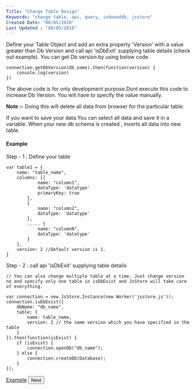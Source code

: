 ```yaml
---
Title: "Change Table Design"
Keywords: "change table, api, query, indexeddb, jsstore"
Created Date: "08/05/2018"
Last Updated : "08/05/2018"
---
```


Define your Table Object and add an extra property 'Version' with a value greater than Db Version and call api 'isDbExit' supplying table details (check out example). You can get Db version by using below code.

```
connection.getDbVersion(db_name).then(function(version) {
    console.log(version)
})
```

The above code is for only development purpose.Dont execute this code to increase Db Version. You will have to specify the value manually.

**Note :-** Doing this will delete all data from browser for the particular table.

If you want to save your data.You can select all data and save it in a variable. When your new db schema is created , inserts all data into new table.

#### Example

Step - 1 : Define your table

```
var table1 = {
    name: "table_name",
    columns: [{
            name: "column1",
            dataType: 'datatype'
            primaryKey: true
        },
        {
            name: "column2",
            dataType: 'datatype'
        },
        ..... {
            name: "columnN",
            dataType: 'datatype'
        }
    ],
    version: 2 //Default version is 1.
}
```

Step - 2 : call api 'isDbExit' supplying table details

```
// You can also change multiple table at a time. Just change version no and specify only one table in isDbExist and JsStore will take care of everything.

var connection = new JsStore.Instance(new Worker('jsstore.js'));
connection.isDbExist({
    dbName: "db_name",
    table: {
        name: table_name,
        version: 2 // the same version which you have specified in the table
    }
}).then(function(isExist) {
    if (isExist) {
        connection.openDb("db_name");
    } else {
        connection.createDb(Database);
    }
});
```

<p class="margin-top-40px center-align">
    <a class="btn info" target="_blank" href="https://github.com/ujjwalguptaofficial/JsStore/tree/master/examples/change%20table%20schema">Example</a>
    <button class="btn info btnNext">Next</button>
</p>